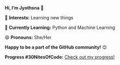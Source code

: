 <b>Hi, I’m Jyothsna</b> 👋

👀 <b>Interests:</b> Learning new things

🌱 <b>Currently Learning:</b> Python and Machine Learning

😄 <b>Pronouns:</b> She/Her

<b>Happy to be a part of the GitHub community!</b> 😊

<b> Progress #30NitesOfCode:</b>
  [Check out my progress!](https://www.codedex.io/@JoOnTheGo/30-nites-of-code)  
  

<!---
Jyothsna-L/Jyothsna-L is a ✨ special ✨ repository because its `README.md` (this file) appears on your GitHub profile.
You can click the Preview link to take a look at your changes.
--->
